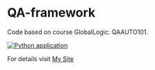 # QA-framework
Code based on course GlobalLogic: QAAUTO101.

[![Python application](https://github.com/webdevalex72/QA-framework/actions/workflows/python-app.yml/badge.svg)](https://github.com/webdevalex72/QA-framework/actions/workflows/python-app.yml)



For details visit [My Site](https://webdevalex72.github.io/QA-framework/)
